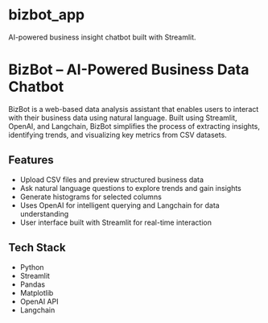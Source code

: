 # bizbot_app
AI-powered business insight chatbot built with Streamlit.
# BizBot – AI-Powered Business Data Chatbot

BizBot is a web-based data analysis assistant that enables users to interact with their business data using natural language. Built using Streamlit, OpenAI, and Langchain, BizBot simplifies the process of extracting insights, identifying trends, and visualizing key metrics from CSV datasets.

## Features

- Upload CSV files and preview structured business data
- Ask natural language questions to explore trends and gain insights
- Generate histograms for selected columns
- Uses OpenAI for intelligent querying and Langchain for data understanding
- User interface built with Streamlit for real-time interaction

## Tech Stack

- Python
- Streamlit
- Pandas
- Matplotlib
- OpenAI API
- Langchain


